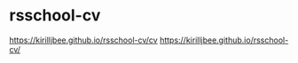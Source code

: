 # rsschool-cv
https://kirilljbee.github.io/rsschool-cv/cv
https://kirilljbee.github.io/rsschool-cv/
